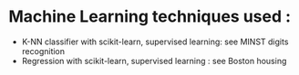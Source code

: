 # Machine Learning techniques used :
- K-NN classifier with scikit-learn, supervised learning: see MINST digits recognition
- Regression with scikit-learn, supervised learning : see Boston housing
